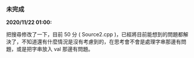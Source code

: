 ### 未完成 <br>

**2020/11/22 01:00:**

把搜尋修改了一下，目前 50 分 ( Source2.cpp )，已經將目前能想到的問題都解決了，不知道還有什麼情況是沒有考慮到的，在思考會不會是處理字串那邊有問題，或是把字串放入 val 那邊有問題。